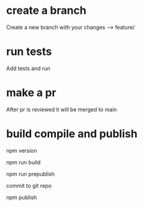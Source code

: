 # create a branch 
Create a new branch with your changes --> feature/<branch-name>

# run tests 
Add tests and run 

# make a pr 
After pr is reviewed it will be merged to main

# build compile and publish 
npm version <next-version>

npm run build 

npm run prepublish 

commit to git repo 

npm publish
